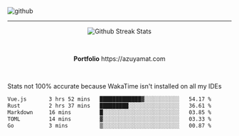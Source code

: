 ![github](https://media.discordapp.net/attachments/881363147364118528/1142610121697021952/background.png?width=1000&height=300)<br>
___
<p align="center">
  <img alt="Github Streak Stats" src="https://streak-stats.demolab.com?user=Azuyamat&theme=transparent&hide_border=true"/>
</p><br>
<p align="center">
      <strong>Portfolio</strong> https://azuyamat.com
</p><br>

Stats not 100% accurate because WakaTime isn't installed on all my IDEs
<!--START_SECTION:waka-->

```txt
Vue.js       3 hrs 52 mins   █████████████▓░░░░░░░░░░░   54.17 %
Rust         2 hrs 37 mins   █████████░░░░░░░░░░░░░░░░   36.61 %
Markdown     16 mins         █░░░░░░░░░░░░░░░░░░░░░░░░   03.85 %
TOML         14 mins         ▓░░░░░░░░░░░░░░░░░░░░░░░░   03.33 %
Go           3 mins          ▒░░░░░░░░░░░░░░░░░░░░░░░░   00.87 %
```

<!--END_SECTION:waka-->
